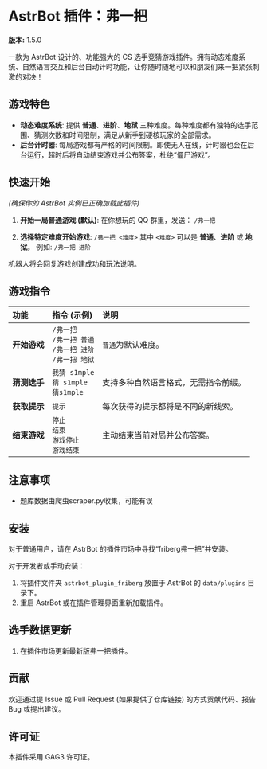 # AstrBot 插件：弗一把

**版本:** 1.5.0

一款为 AstrBot 设计的、功能强大的 CS 选手竞猜游戏插件。拥有动态难度系统、自然语言交互和后台自动计时功能，让你随时随地可以和朋友们来一把紧张刺激的对决！

## 游戏特色

* **动态难度系统**: 提供 **普通**、**进阶**、**地狱** 三种难度。每种难度都有独特的选手范围、猜测次数和时间限制，满足从新手到硬核玩家的全部需求。
* **后台计时器**: 每局游戏都有严格的时间限制。即使无人在线，计时器也会在后台运行，超时后将自动结束游戏并公布答案，杜绝“僵尸游戏”。

## 快速开始

*(确保你的 AstrBot 实例已正确加载此插件)*

1.  **开始一局普通游戏 (默认)**: 在你想玩的 QQ 群里，发送：
    `/弗一把`

2.  **选择特定难度开始游戏**:
    `/弗一把 <难度>`
    其中 `<难度>` 可以是 **普通**、**进阶** 或 **地狱**。
    例如: `/弗一把 进阶`

机器人将会回复游戏创建成功和玩法说明。

## 游戏指令

| 功能 | 指令 (示例) | 说明 |
| :--- | :--- | :--- |
| **开始游戏** | `/弗一把`<br>`/弗一把 普通`<br>`/弗一把 进阶`<br>`/弗一把 地狱` | `普通`为默认难度。 |
| **猜测选手** | `我猜 s1mple`<br>`猜 s1mple`<br>`猜s1mple` | 支持多种自然语言格式，无需指令前缀。 |
| **获取提示** | `提示` | 每次获得的提示都将是不同的新线索。 |
| **结束游戏** | `停止`<br>`结束`<br>`游戏停止`<br>`游戏结束` | 主动结束当前对局并公布答案。 |

## 注意事项

* 题库数据由爬虫scraper.py收集，可能有误

## 安装

对于普通用户，请在 AstrBot 的插件市场中寻找“friberg弗一把”并安装。

对于开发者或手动安装：
1.  将插件文件夹 `astrbot_plugin_friberg` 放置于 AstrBot 的 `data/plugins` 目录下。
2.  重启 AstrBot 或在插件管理界面重新加载插件。

## 选手数据更新

1.  在插件市场更新最新版弗一把插件。


## 贡献

欢迎通过提 Issue 或 Pull Request (如果提供了仓库链接) 的方式贡献代码、报告 Bug 或提出建议。

## 许可证

本插件采用 GAG3 许可证。